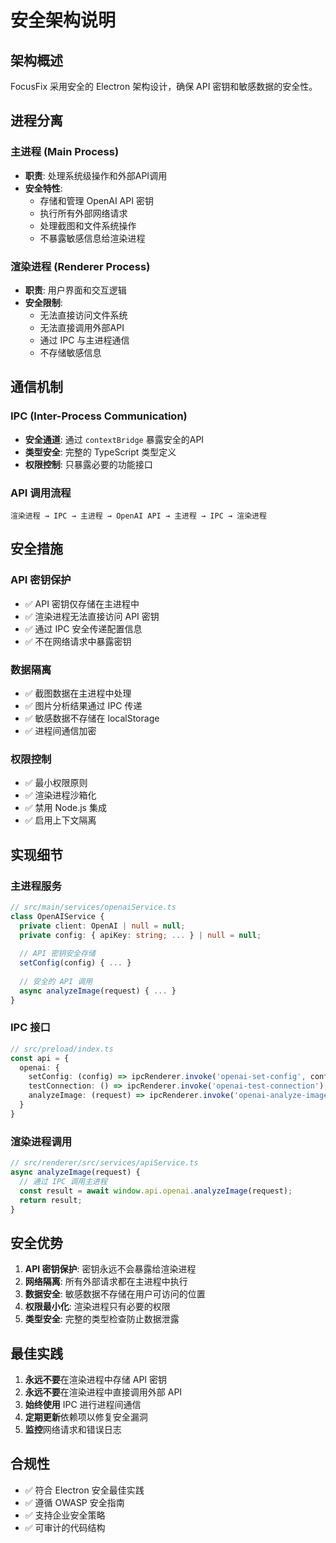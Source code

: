# 安全架构说明

## 架构概述

FocusFix 采用安全的 Electron 架构设计，确保 API 密钥和敏感数据的安全性。

## 进程分离

### 主进程 (Main Process)
- **职责**: 处理系统级操作和外部API调用
- **安全特性**:
  - 存储和管理 OpenAI API 密钥
  - 执行所有外部网络请求
  - 处理截图和文件系统操作
  - 不暴露敏感信息给渲染进程

### 渲染进程 (Renderer Process)
- **职责**: 用户界面和交互逻辑
- **安全限制**:
  - 无法直接访问文件系统
  - 无法直接调用外部API
  - 通过 IPC 与主进程通信
  - 不存储敏感信息

## 通信机制

### IPC (Inter-Process Communication)
- **安全通道**: 通过 `contextBridge` 暴露安全的API
- **类型安全**: 完整的 TypeScript 类型定义
- **权限控制**: 只暴露必要的功能接口

### API 调用流程
```
渲染进程 → IPC → 主进程 → OpenAI API → 主进程 → IPC → 渲染进程
```

## 安全措施

### API 密钥保护
- ✅ API 密钥仅存储在主进程中
- ✅ 渲染进程无法直接访问 API 密钥
- ✅ 通过 IPC 安全传递配置信息
- ✅ 不在网络请求中暴露密钥

### 数据隔离
- ✅ 截图数据在主进程中处理
- ✅ 图片分析结果通过 IPC 传递
- ✅ 敏感数据不存储在 localStorage
- ✅ 进程间通信加密

### 权限控制
- ✅ 最小权限原则
- ✅ 渲染进程沙箱化
- ✅ 禁用 Node.js 集成
- ✅ 启用上下文隔离

## 实现细节

### 主进程服务
```typescript
// src/main/services/openaiService.ts
class OpenAIService {
  private client: OpenAI | null = null;
  private config: { apiKey: string; ... } | null = null;
  
  // API 密钥安全存储
  setConfig(config) { ... }
  
  // 安全的 API 调用
  async analyzeImage(request) { ... }
}
```

### IPC 接口
```typescript
// src/preload/index.ts
const api = {
  openai: {
    setConfig: (config) => ipcRenderer.invoke('openai-set-config', config),
    testConnection: () => ipcRenderer.invoke('openai-test-connection'),
    analyzeImage: (request) => ipcRenderer.invoke('openai-analyze-image', request)
  }
}
```

### 渲染进程调用
```typescript
// src/renderer/src/services/apiService.ts
async analyzeImage(request) {
  // 通过 IPC 调用主进程
  const result = await window.api.openai.analyzeImage(request);
  return result;
}
```

## 安全优势

1. **API 密钥保护**: 密钥永远不会暴露给渲染进程
2. **网络隔离**: 所有外部请求都在主进程中执行
3. **数据安全**: 敏感数据不存储在用户可访问的位置
4. **权限最小化**: 渲染进程只有必要的权限
5. **类型安全**: 完整的类型检查防止数据泄露

## 最佳实践

1. **永远不要**在渲染进程中存储 API 密钥
2. **永远不要**在渲染进程中直接调用外部 API
3. **始终使用** IPC 进行进程间通信
4. **定期更新**依赖项以修复安全漏洞
5. **监控**网络请求和错误日志

## 合规性

- ✅ 符合 Electron 安全最佳实践
- ✅ 遵循 OWASP 安全指南
- ✅ 支持企业安全策略
- ✅ 可审计的代码结构

